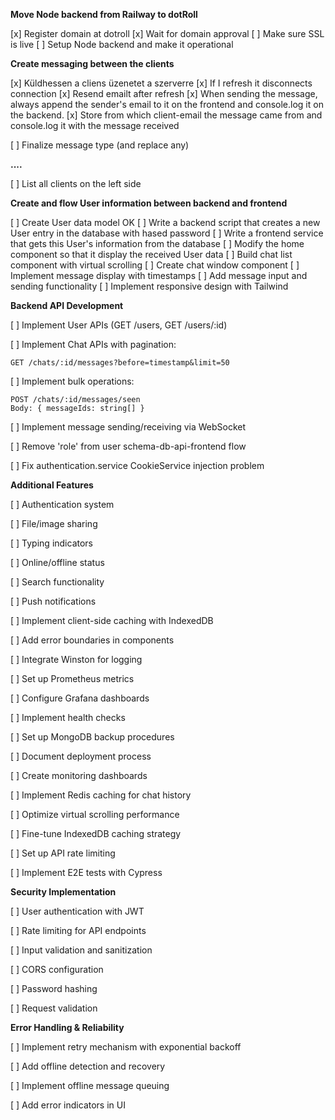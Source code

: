 **Move Node backend from Railway to dotRoll**

[x] Register domain at dotroll
[x] Wait for domain approval
[ ] Make sure SSL is live
[ ] Setup Node backend and make it operational

**Create messaging between the clients**

[x] Küldhessen a cliens üzenetet a szerverre
[x] If I refresh it disconnects connection
[x] Resend emailt after refresh
[x] When sending the message, always append the sender's email to it on the frontend and console.log it on the backend.
[x] Store from which client-email the message came from and console.log it with the message received

[ ] Finalize message type (and replace any)

**....**

[ ] List all clients on the left side
 


**Create and flow User information between backend and frontend**

   [ ] Create User data model OK
   [ ] Write a backend script that creates a new User entry in the database with hased password
   [ ] Write a frontend service that gets this User's information from the database 
   [ ] Modify the home component so that it display the received User data 
   [ ] Build chat list component with virtual scrolling
   [ ] Create chat window component
   [ ] Implement message display with timestamps
   [ ] Add message input and sending functionality
   [ ] Implement responsive design with Tailwind

**Backend API Development**

   [ ] Implement User APIs (GET /users, GET /users/:id)

   [ ] Implement Chat APIs with pagination:

   ```
   GET /chats/:id/messages?before=timestamp&limit=50
   ```

   [ ] Implement bulk operations:

   ```
   POST /chats/:id/messages/seen
   Body: { messageIds: string[] }
   ```

   [ ] Implement message sending/receiving via WebSocket


   [ ] Remove 'role' from user schema-db-api-frontend flow

   [ ] Fix authentication.service CookieService injection problem

**Additional Features**

   [ ] Authentication system

   [ ] File/image sharing

   [ ] Typing indicators

   [ ] Online/offline status

   [ ] Search functionality

   [ ] Push notifications

   [ ] Implement client-side caching with IndexedDB

   [ ] Add error boundaries in components

   [ ] Integrate Winston for logging

   [ ] Set up Prometheus metrics

   [ ] Configure Grafana dashboards

   [ ] Implement health checks

   [ ] Set up MongoDB backup procedures

   [ ] Document deployment process

   [ ] Create monitoring dashboards

   [ ] Implement Redis caching for chat history

   [ ] Optimize virtual scrolling performance

   [ ] Fine-tune IndexedDB caching strategy

   [ ] Set up API rate limiting

   [ ] Implement E2E tests with Cypress

**Security Implementation**

   [ ] User authentication with JWT

   [ ] Rate limiting for API endpoints

   [ ] Input validation and sanitization

   [ ] CORS configuration

   [ ] Password hashing

   [ ] Request validation

**Error Handling & Reliability**

   [ ] Implement retry mechanism with exponential backoff

   [ ] Add offline detection and recovery

   [ ] Implement offline message queuing

   [ ] Add error indicators in UI